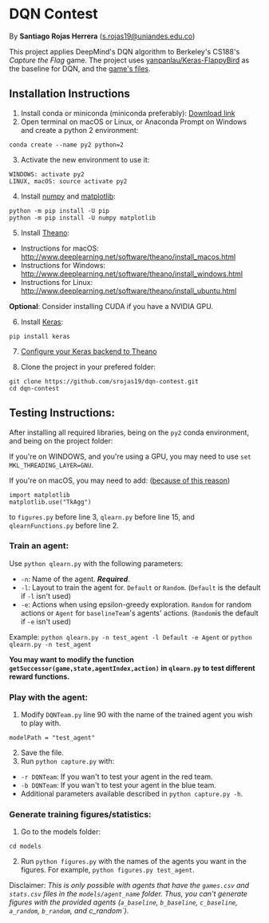# DQN Contest

By **Santiago Rojas Herrera** (s.rojas19@uniandes.edu.co)

This project applies DeepMind's DQN algorithm to Berkeley's CS188's *Capture the Flag* game. The project uses [yanpanlau/Keras-FlappyBird](https://github.com/yanpanlau/Keras-FlappyBird "Github repository") as the baseline for DQN, and the [game's files](https://github.com/yanpanlau/Keras-FlappyBird "Contest Page"). 

## Installation Instructions

1. Install conda or miniconda (miniconda preferably): [Download link](https://conda.io/docs/user-guide/install/download.html)
2. Open terminal on macOS or Linux, or Anaconda Prompt on Windows and create a python 2 environment:
```
conda create --name py2 python=2
```
3. Activate the new environment to use it:
```
WINDOWS: activate py2
LINUX, macOS: source activate py2
```
4. Install [numpy](http://www.numpy.org) and [matplotlib](https://matplotlib.org/users/installing.html):
```
python -m pip install -U pip
python -m pip install -U numpy matplotlib
```
5. Install [Theano](http://www.deeplearning.net/software/theano/index.html):
* Instructions for macOS: http://www.deeplearning.net/software/theano/install_macos.html
* Instructions for Windows: http://www.deeplearning.net/software/theano/install_windows.html
* Instructions for Linux: http://www.deeplearning.net/software/theano/install_ubuntu.html

**Optional**: Consider installing CUDA if you have a NVIDIA GPU.

6. Install [Keras](https://keras.io/#installation):
```
pip install keras
```

7. [Configure your Keras backend to Theano](https://keras.io/backend/)

8. Clone the project in your prefered folder:
```
git clone https://github.com/srojas19/dqn-contest.git
cd dqn-contest
```

## Testing Instructions:

After installing all required libraries, being on the `py2` conda environment, and being on the project folder:

If you're on WINDOWS, and you're using a GPU, you may need to use `set MKL_THREADING_LAYER=GNU`.

If you're on macOS, you may need to add: ([because of this reason](https://stackoverflow.com/questions/32019556/matplotlib-crashing-tkinter-application))
```
import matplotlib
matplotlib.use("TkAgg")
```
to `figures.py` before line 3, `qlearn.py` before line 15, and `qlearnFunctions.py` before line 2.

### Train an agent:

Use `python qlearn.py` with the following parameters:
* `-n`: Name of the agent. _**Required**_.
* `-l`: Layout to train the agent for. `Default` or `Random`. (`Default` is the default if `-l` isn't used)
* `-e`: Actions when using epsilon-greedy exploration. `Random` for random actions or `Agent` for `baselineTeam`'s agents' actions. (`Random`is the default if `-e` isn't used)

Example: `python qlearn.py -n test_agent -l Default -e Agent` or `python qlearn.py -n test_agent`

**You may want to modify the function `getSuccessor(game,state,agentIndex,action)` in `qlearn.py` to test different reward functions.**

### Play with the agent:

1. Modify `DQNTeam.py` line 90 with the name of the trained agent you wish to play with.

```
modelPath = "test_agent"
```

2. Save the file.
3. Run `python capture.py` with:

* `-r DQNTeam`: If you wan't to test your agent in the red team.
* `-b DQNTeam`: If you wan't to test your agent in the blue team.
* Additional parameters available described in `python capture.py -h`.

### Generate training figures/statistics:

1. Go to the models folder:
```
cd models
```

2. Run `python figures.py` with the names of the agents you want in the figures. For example, `python figures.py test_agent`.

Disclaimer: *This is only possible with agents that have the `games.csv` and `stats.csv` files in the `models/agent_name` folder. Thus, you can't generate figures with the provided agents (`a_baseline`, `b_baseline`, `c_baseline`, `a_random`, `b_random`, and c_random`)*.
